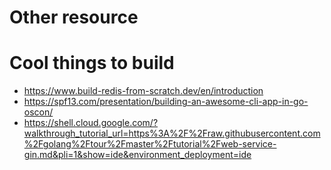 # Other resource


# Cool things to build 
- https://www.build-redis-from-scratch.dev/en/introduction
- https://spf13.com/presentation/building-an-awesome-cli-app-in-go-oscon/ 
- https://shell.cloud.google.com/?walkthrough_tutorial_url=https%3A%2F%2Fraw.githubusercontent.com%2Fgolang%2Ftour%2Fmaster%2Ftutorial%2Fweb-service-gin.md&pli=1&show=ide&environment_deployment=ide


